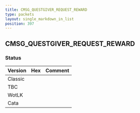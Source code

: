 ```yaml
---
title: CMSG_QUESTGIVER_REQUEST_REWARD
type: packets
layout: single_markdown_in_list
position: 397
---
```


## CMSG_QUESTGIVER_REQUEST_REWARD

### Status

Version | Hex | Comment
---------- | ---------- | ---------- 
Classic |  |  
TBC |  |  
WotLK |  |  
Cata |  |  
